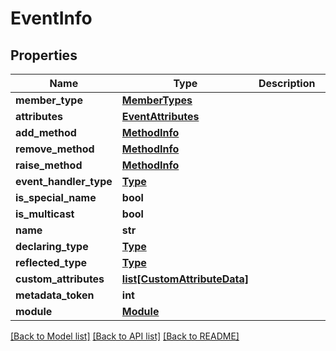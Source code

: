 # EventInfo

## Properties
Name | Type | Description | Notes
------------ | ------------- | ------------- | -------------
**member_type** | [**MemberTypes**](MemberTypes.md) |  | [optional] 
**attributes** | [**EventAttributes**](EventAttributes.md) |  | [optional] 
**add_method** | [**MethodInfo**](MethodInfo.md) |  | [optional] 
**remove_method** | [**MethodInfo**](MethodInfo.md) |  | [optional] 
**raise_method** | [**MethodInfo**](MethodInfo.md) |  | [optional] 
**event_handler_type** | [**Type**](Type.md) |  | [optional] 
**is_special_name** | **bool** |  | [optional] 
**is_multicast** | **bool** |  | [optional] 
**name** | **str** |  | [optional] 
**declaring_type** | [**Type**](Type.md) |  | [optional] 
**reflected_type** | [**Type**](Type.md) |  | [optional] 
**custom_attributes** | [**list[CustomAttributeData]**](CustomAttributeData.md) |  | [optional] 
**metadata_token** | **int** |  | [optional] 
**module** | [**Module**](Module.md) |  | [optional] 

[[Back to Model list]](../README.md#documentation-for-models) [[Back to API list]](../README.md#documentation-for-api-endpoints) [[Back to README]](../README.md)

